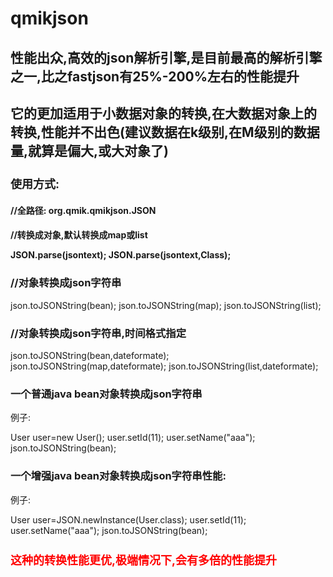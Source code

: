 qmikjson
========

<h2>性能出众,高效的json解析引擎,是目前最高的解析引擎之一,比之fastjson有25%-200%左右的性能提升</h2>
<h2>它的更加适用于小数据对象的转换,在大数据对象上的转换,性能并不出色(建议数据在k级别,在M级别的数据量,就算是偏大,或大对象了)</h2>

<h3 style="font-size:18px;">使用方式:</h3>
<h4>//全路径: org.qmik.qmikjson.JSON</p>
<h4>//转换成对象,默认转换成map或list</p>
JSON.parse(jsontext);
JSON.parse(jsontext,Class);

<h3>//对象转换成json字符串</h3>
json.toJSONString(bean);
json.toJSONString(map);
json.toJSONString(list);

<h3>//对象转换成json字符串,时间格式指定</h3>
json.toJSONString(bean,dateformate);
json.toJSONString(map,dateformate);
json.toJSONString(list,dateformate);

<h3>一个普通java bean对象转换成json字符串</h3>
例子:

User user=new User();
user.setId(11);
user.setName("aaa");
json.toJSONString(bean);


<h3>一个增强java bean对象转换成json字符串性能:</h3>
例子:

User user=JSON.newInstance(User.class);
user.setId(11);
user.setName("aaa");
json.toJSONString(bean);

<h2 style="font-size:18px;color:red;">这种的转换性能更优,极端情况下,会有多倍的性能提升</h2>